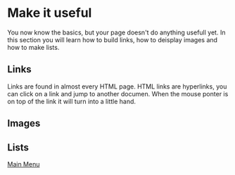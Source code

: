 # Make it useful
You now know the basics, but your page doesn't do anything usefull yet. In this section you will learn how to build links, how to deisplay images and how to make lists.

## Links
Links are found in almost every HTML page. HTML links are hyperlinks, you can click on a link and jump to another documen. When the mouse ponter is on top of the link it will turn into a little hand.
## Images

## Lists


[Main Menu](../README.md)
